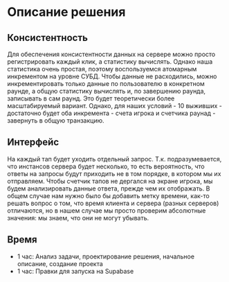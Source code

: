 # Описание решения

## Консистентность

Для обеспечения консистентности данных на сервере можно просто регистрировать каждый клик, а статистику вычислять. Однако наша статистика очень простая, поэтому воспользуемся атомарным инкрементом на уровне СУБД. Чтобы данные не расходились, можно инкрементировать только данные по пользователю в конкретном раунде, а общую статистику вычислять и, по завершению раунда, записывать в сам раунд. Это будет теоретически более масштабируемый вариант. Однако, для наших условий - 10 выживших - достаточно будет оба инкремента - счета игрока и счетчика раунад - завернуть в общую транзакцию.

## Интерфейс

На каждый тап будет уходить отдельный запрос. Т.к. подразумевается, что инстансов сервера будет несколько, то есть вероятность, что ответы на запросы будут приходить не в том порядке, в котором мы их отправляем. Чтобы счетчик тапов не дергался на экране игрока, мы будем анализировать данные ответа, прежде чем их отображать. В общем случае нам нужно было бы добавить метку времени, как-то решать вопрос о том, что время клиента и сервера (разных серверов) отличаются, но в нашем случае мы просто проверим абсолютные значения: мы знаем, что они не могут убывать.


## Время
- 1 час: Анализ задачи, проектирование решения, начальное описание, создание проекта
- 1 час: Правки для запуска на Supabase
